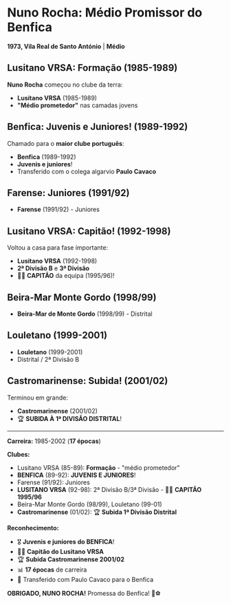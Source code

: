 # Nuno Rocha: Médio Promissor do Benfica

**1973, Vila Real de Santo António** | **Médio**

## Lusitano VRSA: Formação (1985-1989)

**Nuno Rocha** começou no clube da terra:
- **Lusitano VRSA** (1985-1989)
- **"Médio prometedor"** nas camadas jovens

## Benfica: Juvenis e Juniores! (1989-1992)

Chamado para o **maior clube português**:
- **Benfica** (1989-1992)
- **Juvenis e juniores**!
- Transferido com o colega algarvio **Paulo Cavaco**

## Farense: Juniores (1991/92)

- **Farense** (1991/92) - Juniores

## Lusitano VRSA: Capitão! (1992-1998)

Voltou a casa para fase importante:
- **Lusitano VRSA** (1992-1998)
- **2ª Divisão B** e **3ª Divisão**
- 👨‍✈️ **CAPITÃO** da equipa (1995/96)!

## Beira-Mar Monte Gordo (1998/99)

- **Beira-Mar de Monte Gordo** (1998/99) - Distrital

## Louletano (1999-2001)

- **Louletano** (1999-2001)
- Distrital / 2ª Divisão B

## Castromarinense: Subida! (2001/02)

Terminou em grande:
- **Castromarinense** (2001/02)
- 🏆 **SUBIDA À 1ª DIVISÃO DISTRITAL**!

---

**Carreira:** 1985-2002 (**17 épocas**)

**Clubes:**
- Lusitano VRSA (85-89): **Formação** - "médio prometedor"
- **BENFICA** (89-92): **JUVENIS E JUNIORES**!
- Farense (91/92): Juniores
- **LUSITANO VRSA** (92-98): 2ª Divisão B/3ª Divisão - 👨‍✈️ **CAPITÃO 1995/96**
- Beira-Mar Monte Gordo (98/99), Louletano (99-01)
- **Castromarinense** (01/02): 🏆 **Subida 1ª Divisão Distrital**

**Reconhecimento:**
- 🎖️ **Juvenis e juniores do BENFICA**!
- 👨‍✈️ **Capitão do Lusitano VRSA**
- 🏆 **Subida Castromarinense 2001/02**
- 📊 **17 épocas** de carreira
- 💪 Transferido com Paulo Cavaco para o Benfica

**OBRIGADO, NUNO ROCHA!** Promessa do Benfica! 🦁⚽
